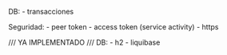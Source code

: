 DB:
	- transacciones

Seguridad:
	- peer token
	- access token (service activity)
	- https

/// YA IMPLEMENTADO ///
DB:
	- h2
	- liquibase

